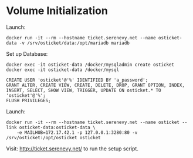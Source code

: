 
Volume Initialization
=====================

Launch:

    docker run -it --rm --hostname ticket.serenevy.net --name osticket-data -v /srv/osticket/data:/opt/mariadb mariadb

Set up Database:

    docker exec -it osticket-data /docker/mysqladmin create osticket
    docker exec -it osticket-data /docker/mysql

    CREATE USER 'osticket'@'%' IDENTIFIED BY 'a_password';
    GRANT ALTER, CREATE VIEW, CREATE, DELETE, DROP, GRANT OPTION, INDEX, INSERT, SELECT, SHOW VIEW, TRIGGER, UPDATE ON osticket.* TO 'osticket'@'%';
    FLUSH PRIVILEGES;

Launch:

    docker run -it --rm --hostname ticket.serenevy.net --name osticket --link osticket-data:osticket-data \
        -e MAILHUB=172.17.42.1 -p 127.0.0.1:3280:80 -v /srv/osticket:/opt/osticket osticket

Visit: http://ticket.serenevy.net/ to run the setup script.
